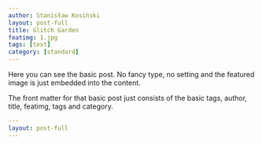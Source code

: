 ```yaml
---
author: Stanisław Kosiński
layout: post-full
title: Glitch Garden
featimg: 1.jpg
tags: [text]
category: [standard]
---
```

Here you can see the basic post. No fancy type, no setting and the featured image is just embedded into the content.

The front matter for that basic post just consists of the basic tags, author, title, featimg, tags and category.

```yml
---
layout: post-full
---
```